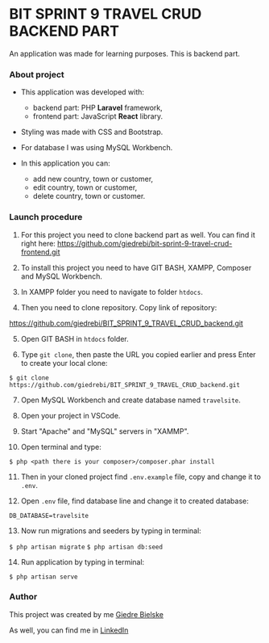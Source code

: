 # BIT SPRINT 9 TRAVEL CRUD BACKEND PART

An application was made for learning purposes. This is backend part.

### About project

* This application was developed with:
    - backend part: PHP **Laravel** framework,
    - frontend part: JavaScript **React** library.
    
* Styling was made with CSS and Bootstrap. 

* For database I was using MySQL Workbench.

* In this application you can:
    - add new country, town or customer,
    - edit country, town or customer,
    - delete country, town or customer.

### Launch procedure

1. For this project you need to clone backend part as well. You can find it right here: https://github.com/giedrebi/bit-sprint-9-travel-crud-frontend.git

2.  To install this project you need to have GIT BASH, XAMPP, Composer and MySQL Workbench.

3. In XAMPP folder you need to navigate to folder `htdocs`.

4. Then you need to clone repository. Copy link of repository:

https://github.com/giedrebi/BIT_SPRINT_9_TRAVEL_CRUD_backend.git

5. Open GIT BASH in `htdocs` folder.

6. Type `git clone`, then paste the URL you copied earlier and press Enter to create your local clone:

`$ git clone https://github.com/giedrebi/BIT_SPRINT_9_TRAVEL_CRUD_backend.git` 

7. Open MySQL Workbench and create database named `travelsite`.  

8. Open your project in VSCode.

9. Start "Apache" and "MySQL" servers in "XAMMP".

10. Open terminal and type:

`$ php <path there is your composer>/composer.phar install`

11. Then in your cloned project find `.env.example` file, copy and change it to `.env`.

12. Open `.env` file, find database line and change it to created database:

 `DB_DATABASE=travelsite`

 13. Now run migrations and seeders by typing in terminal:

`$ php artisan migrate`
`$ php artisan db:seed`

14. Run application by typing in terminal:

`$ php artisan serve`

### Author

This project was created by me [Giedre Bielske](https://giedrebi.github.io/)

As well, you can find me in [LinkedIn](https://www.linkedin.com/in/giedr%C4%97-bielsk%C4%97-1a8996107/)